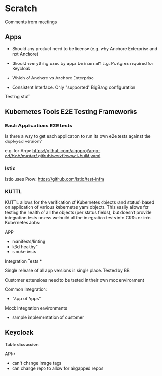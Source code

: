 # Scratch

Comments from meetings

## Apps

* Should any product need to be license (e.g. why Anchore Enterprise and not Anchore)
* Should everything used by apps be internal?  E.g. Postgres required for Keycloak
* Which of Anchore vs Anchore Enterprise

* Consistent Interface.  Only "supported" BigBang configuration

Testing stuff

## Kubernetes Tools E2E Testing Frameworks

### Each Applications E2E tests

Is there a way to get each application to run its own e2e tests against the deployed version?

e.g. for Argo:
<https://github.com/argoproj/argo-cd/blob/master/.github/workflows/ci-build.yaml>

### Istio

Istio uses Prow: <https://github.com/istio/test-infra>

### KUTTL

KUTTL allows for the verification of Kubernetes objects (and status) based on application of various kubernetes yaml objects.
This easily allows for testing the health of all the objects (per status fields), but doesn't provide integration tests unless we
build all the integration tests into CRDs or into Kubernetes Jobs:

APP

* manifests/linting
* k3d healthy"
* smoke tests

Integration Tests
*

Single release of all app versions in single place.  Tested by BB

Customer extensions need to be tested in their own moc environment

Common Integration:

* "App of Apps"

Mock Integration environments

* sample implementation of customer

## Keycloak

Table discussion

API:*

* can't change image tags
* can change repo to allow for airgapped repos
